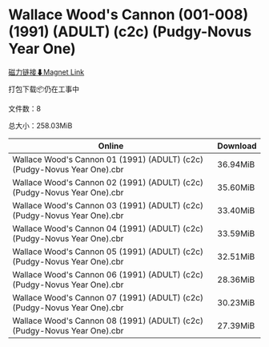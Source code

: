 # Wallace Wood's Cannon (001-008) (1991) (ADULT) (c2c) (Pudgy-Novus Year One)

[磁力链接⬇Magnet Link](magnet:?xt=urn:btih:9c4a6f7183b03dd44083f3f53a6a7fbf002e6ea1&dn=Wallace%20Wood%27s%20Cannon%20%28001-008%29%20%281991%29%20%28ADULT%29%20%28c2c%29%20%28Pudgy-Novus%20Year%20One%29)

打包下载📦仍在工事中

文件数：8

总大小：258.03MiB

Online | Download
--- | ---
Wallace Wood's Cannon 01 (1991) (ADULT) (c2c) (Pudgy-Novus Year One).cbr | 36.94MiB
Wallace Wood's Cannon 02 (1991) (ADULT) (c2c) (Pudgy-Novus Year One).cbr | 35.60MiB
Wallace Wood's Cannon 03 (1991) (ADULT) (c2c) (Pudgy-Novus Year One).cbr | 33.40MiB
Wallace Wood's Cannon 04 (1991) (ADULT) (c2c) (Pudgy-Novus Year One).cbr | 33.59MiB
Wallace Wood's Cannon 05 (1991) (ADULT) (c2c) (Pudgy-Novus Year One).cbr | 32.51MiB
Wallace Wood's Cannon 06 (1991) (ADULT) (c2c) (Pudgy-Novus Year One).cbr | 28.36MiB
Wallace Wood's Cannon 07 (1991) (ADULT) (c2c) (Pudgy-Novus Year One).cbr | 30.23MiB
Wallace Wood's Cannon 08 (1991) (ADULT) (c2c) (Pudgy-Novus Year One).cbr | 27.39MiB